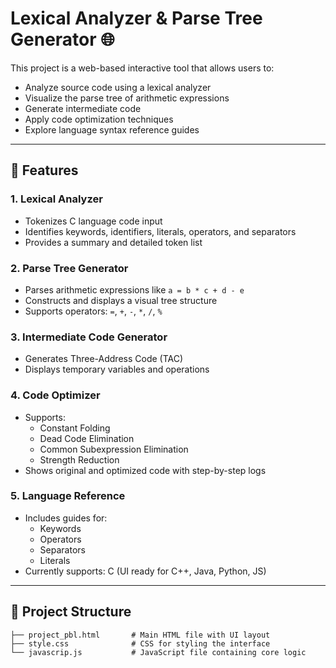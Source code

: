 # Lexical Analyzer & Parse Tree Generator 🌐

This project is a web-based interactive tool that allows users to:

- Analyze source code using a lexical analyzer
- Visualize the parse tree of arithmetic expressions
- Generate intermediate code
- Apply code optimization techniques
- Explore language syntax reference guides

---

## 🔧 Features

### 1. **Lexical Analyzer**
- Tokenizes C language code input
- Identifies keywords, identifiers, literals, operators, and separators
- Provides a summary and detailed token list

### 2. **Parse Tree Generator**
- Parses arithmetic expressions like `a = b * c + d - e`
- Constructs and displays a visual tree structure
- Supports operators: `=`, `+`, `-`, `*`, `/`, `%`

### 3. **Intermediate Code Generator**
- Generates Three-Address Code (TAC)
- Displays temporary variables and operations

### 4. **Code Optimizer**
- Supports:
  - Constant Folding
  - Dead Code Elimination
  - Common Subexpression Elimination
  - Strength Reduction
- Shows original and optimized code with step-by-step logs

### 5. **Language Reference**
- Includes guides for:
  - Keywords
  - Operators
  - Separators
  - Literals
- Currently supports: C (UI ready for C++, Java, Python, JS)

---

## 📁 Project Structure

```plaintext
├── project_pbl.html       # Main HTML file with UI layout
├── style.css              # CSS for styling the interface
└── javascrip.js           # JavaScript file containing core logic
